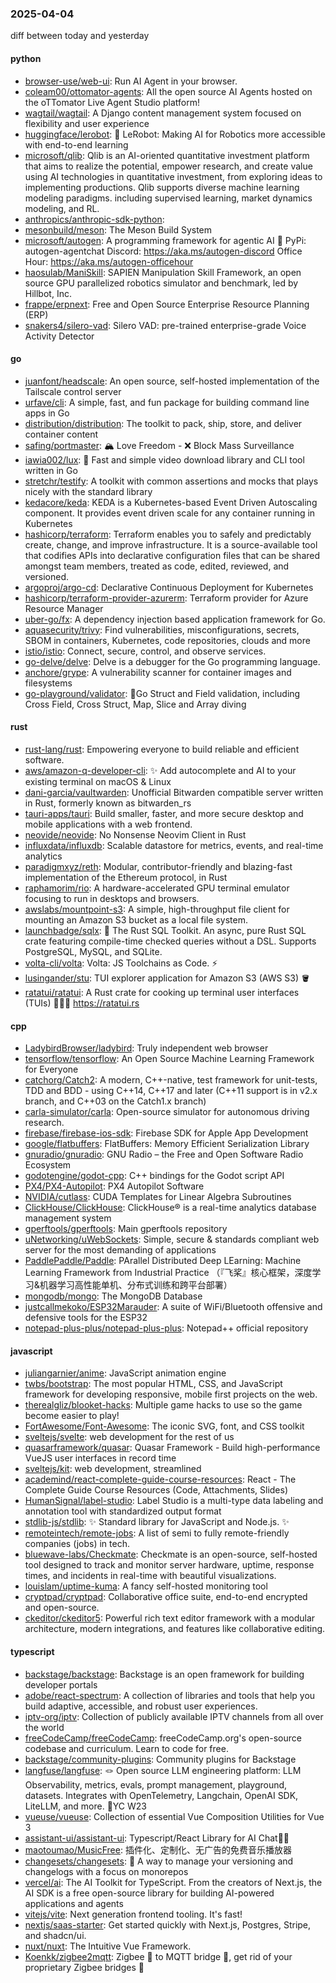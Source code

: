 ### 2025-04-04
diff between today and yesterday

#### python
* [browser-use/web-ui](https://github.com/browser-use/web-ui): Run AI Agent in your browser.
* [coleam00/ottomator-agents](https://github.com/coleam00/ottomator-agents): All the open source AI Agents hosted on the oTTomator Live Agent Studio platform!
* [wagtail/wagtail](https://github.com/wagtail/wagtail): A Django content management system focused on flexibility and user experience
* [huggingface/lerobot](https://github.com/huggingface/lerobot): 🤗 LeRobot: Making AI for Robotics more accessible with end-to-end learning
* [microsoft/qlib](https://github.com/microsoft/qlib): Qlib is an AI-oriented quantitative investment platform that aims to realize the potential, empower research, and create value using AI technologies in quantitative investment, from exploring ideas to implementing productions. Qlib supports diverse machine learning modeling paradigms. including supervised learning, market dynamics modeling, and RL.
* [anthropics/anthropic-sdk-python](https://github.com/anthropics/anthropic-sdk-python): 
* [mesonbuild/meson](https://github.com/mesonbuild/meson): The Meson Build System
* [microsoft/autogen](https://github.com/microsoft/autogen): A programming framework for agentic AI 🤖 PyPi: autogen-agentchat Discord: https://aka.ms/autogen-discord Office Hour: https://aka.ms/autogen-officehour
* [haosulab/ManiSkill](https://github.com/haosulab/ManiSkill): SAPIEN Manipulation Skill Framework, an open source GPU parallelized robotics simulator and benchmark, led by Hillbot, Inc.
* [frappe/erpnext](https://github.com/frappe/erpnext): Free and Open Source Enterprise Resource Planning (ERP)
* [snakers4/silero-vad](https://github.com/snakers4/silero-vad): Silero VAD: pre-trained enterprise-grade Voice Activity Detector

#### go
* [juanfont/headscale](https://github.com/juanfont/headscale): An open source, self-hosted implementation of the Tailscale control server
* [urfave/cli](https://github.com/urfave/cli): A simple, fast, and fun package for building command line apps in Go
* [distribution/distribution](https://github.com/distribution/distribution): The toolkit to pack, ship, store, and deliver container content
* [safing/portmaster](https://github.com/safing/portmaster): 🏔 Love Freedom - ❌ Block Mass Surveillance
* [iawia002/lux](https://github.com/iawia002/lux): 👾 Fast and simple video download library and CLI tool written in Go
* [stretchr/testify](https://github.com/stretchr/testify): A toolkit with common assertions and mocks that plays nicely with the standard library
* [kedacore/keda](https://github.com/kedacore/keda): KEDA is a Kubernetes-based Event Driven Autoscaling component. It provides event driven scale for any container running in Kubernetes
* [hashicorp/terraform](https://github.com/hashicorp/terraform): Terraform enables you to safely and predictably create, change, and improve infrastructure. It is a source-available tool that codifies APIs into declarative configuration files that can be shared amongst team members, treated as code, edited, reviewed, and versioned.
* [argoproj/argo-cd](https://github.com/argoproj/argo-cd): Declarative Continuous Deployment for Kubernetes
* [hashicorp/terraform-provider-azurerm](https://github.com/hashicorp/terraform-provider-azurerm): Terraform provider for Azure Resource Manager
* [uber-go/fx](https://github.com/uber-go/fx): A dependency injection based application framework for Go.
* [aquasecurity/trivy](https://github.com/aquasecurity/trivy): Find vulnerabilities, misconfigurations, secrets, SBOM in containers, Kubernetes, code repositories, clouds and more
* [istio/istio](https://github.com/istio/istio): Connect, secure, control, and observe services.
* [go-delve/delve](https://github.com/go-delve/delve): Delve is a debugger for the Go programming language.
* [anchore/grype](https://github.com/anchore/grype): A vulnerability scanner for container images and filesystems
* [go-playground/validator](https://github.com/go-playground/validator): 💯Go Struct and Field validation, including Cross Field, Cross Struct, Map, Slice and Array diving

#### rust
* [rust-lang/rust](https://github.com/rust-lang/rust): Empowering everyone to build reliable and efficient software.
* [aws/amazon-q-developer-cli](https://github.com/aws/amazon-q-developer-cli): ✨ Add autocomplete and AI to your existing terminal on macOS & Linux
* [dani-garcia/vaultwarden](https://github.com/dani-garcia/vaultwarden): Unofficial Bitwarden compatible server written in Rust, formerly known as bitwarden_rs
* [tauri-apps/tauri](https://github.com/tauri-apps/tauri): Build smaller, faster, and more secure desktop and mobile applications with a web frontend.
* [neovide/neovide](https://github.com/neovide/neovide): No Nonsense Neovim Client in Rust
* [influxdata/influxdb](https://github.com/influxdata/influxdb): Scalable datastore for metrics, events, and real-time analytics
* [paradigmxyz/reth](https://github.com/paradigmxyz/reth): Modular, contributor-friendly and blazing-fast implementation of the Ethereum protocol, in Rust
* [raphamorim/rio](https://github.com/raphamorim/rio): A hardware-accelerated GPU terminal emulator focusing to run in desktops and browsers.
* [awslabs/mountpoint-s3](https://github.com/awslabs/mountpoint-s3): A simple, high-throughput file client for mounting an Amazon S3 bucket as a local file system.
* [launchbadge/sqlx](https://github.com/launchbadge/sqlx): 🧰 The Rust SQL Toolkit. An async, pure Rust SQL crate featuring compile-time checked queries without a DSL. Supports PostgreSQL, MySQL, and SQLite.
* [volta-cli/volta](https://github.com/volta-cli/volta): Volta: JS Toolchains as Code. ⚡
* [lusingander/stu](https://github.com/lusingander/stu): TUI explorer application for Amazon S3 (AWS S3) 🪣
* [ratatui/ratatui](https://github.com/ratatui/ratatui): A Rust crate for cooking up terminal user interfaces (TUIs) 👨‍🍳🐀 https://ratatui.rs

#### cpp
* [LadybirdBrowser/ladybird](https://github.com/LadybirdBrowser/ladybird): Truly independent web browser
* [tensorflow/tensorflow](https://github.com/tensorflow/tensorflow): An Open Source Machine Learning Framework for Everyone
* [catchorg/Catch2](https://github.com/catchorg/Catch2): A modern, C++-native, test framework for unit-tests, TDD and BDD - using C++14, C++17 and later (C++11 support is in v2.x branch, and C++03 on the Catch1.x branch)
* [carla-simulator/carla](https://github.com/carla-simulator/carla): Open-source simulator for autonomous driving research.
* [firebase/firebase-ios-sdk](https://github.com/firebase/firebase-ios-sdk): Firebase SDK for Apple App Development
* [google/flatbuffers](https://github.com/google/flatbuffers): FlatBuffers: Memory Efficient Serialization Library
* [gnuradio/gnuradio](https://github.com/gnuradio/gnuradio): GNU Radio – the Free and Open Software Radio Ecosystem
* [godotengine/godot-cpp](https://github.com/godotengine/godot-cpp): C++ bindings for the Godot script API
* [PX4/PX4-Autopilot](https://github.com/PX4/PX4-Autopilot): PX4 Autopilot Software
* [NVIDIA/cutlass](https://github.com/NVIDIA/cutlass): CUDA Templates for Linear Algebra Subroutines
* [ClickHouse/ClickHouse](https://github.com/ClickHouse/ClickHouse): ClickHouse® is a real-time analytics database management system
* [gperftools/gperftools](https://github.com/gperftools/gperftools): Main gperftools repository
* [uNetworking/uWebSockets](https://github.com/uNetworking/uWebSockets): Simple, secure & standards compliant web server for the most demanding of applications
* [PaddlePaddle/Paddle](https://github.com/PaddlePaddle/Paddle): PArallel Distributed Deep LEarning: Machine Learning Framework from Industrial Practice （『飞桨』核心框架，深度学习&机器学习高性能单机、分布式训练和跨平台部署）
* [mongodb/mongo](https://github.com/mongodb/mongo): The MongoDB Database
* [justcallmekoko/ESP32Marauder](https://github.com/justcallmekoko/ESP32Marauder): A suite of WiFi/Bluetooth offensive and defensive tools for the ESP32
* [notepad-plus-plus/notepad-plus-plus](https://github.com/notepad-plus-plus/notepad-plus-plus): Notepad++ official repository

#### javascript
* [juliangarnier/anime](https://github.com/juliangarnier/anime): JavaScript animation engine
* [twbs/bootstrap](https://github.com/twbs/bootstrap): The most popular HTML, CSS, and JavaScript framework for developing responsive, mobile first projects on the web.
* [therealgliz/blooket-hacks](https://github.com/therealgliz/blooket-hacks): Multiple game hacks to use so the game become easier to play!
* [FortAwesome/Font-Awesome](https://github.com/FortAwesome/Font-Awesome): The iconic SVG, font, and CSS toolkit
* [sveltejs/svelte](https://github.com/sveltejs/svelte): web development for the rest of us
* [quasarframework/quasar](https://github.com/quasarframework/quasar): Quasar Framework - Build high-performance VueJS user interfaces in record time
* [sveltejs/kit](https://github.com/sveltejs/kit): web development, streamlined
* [academind/react-complete-guide-course-resources](https://github.com/academind/react-complete-guide-course-resources): React - The Complete Guide Course Resources (Code, Attachments, Slides)
* [HumanSignal/label-studio](https://github.com/HumanSignal/label-studio): Label Studio is a multi-type data labeling and annotation tool with standardized output format
* [stdlib-js/stdlib](https://github.com/stdlib-js/stdlib): ✨ Standard library for JavaScript and Node.js. ✨
* [remoteintech/remote-jobs](https://github.com/remoteintech/remote-jobs): A list of semi to fully remote-friendly companies (jobs) in tech.
* [bluewave-labs/Checkmate](https://github.com/bluewave-labs/Checkmate): Checkmate is an open-source, self-hosted tool designed to track and monitor server hardware, uptime, response times, and incidents in real-time with beautiful visualizations.
* [louislam/uptime-kuma](https://github.com/louislam/uptime-kuma): A fancy self-hosted monitoring tool
* [cryptpad/cryptpad](https://github.com/cryptpad/cryptpad): Collaborative office suite, end-to-end encrypted and open-source.
* [ckeditor/ckeditor5](https://github.com/ckeditor/ckeditor5): Powerful rich text editor framework with a modular architecture, modern integrations, and features like collaborative editing.

#### typescript
* [backstage/backstage](https://github.com/backstage/backstage): Backstage is an open framework for building developer portals
* [adobe/react-spectrum](https://github.com/adobe/react-spectrum): A collection of libraries and tools that help you build adaptive, accessible, and robust user experiences.
* [iptv-org/iptv](https://github.com/iptv-org/iptv): Collection of publicly available IPTV channels from all over the world
* [freeCodeCamp/freeCodeCamp](https://github.com/freeCodeCamp/freeCodeCamp): freeCodeCamp.org's open-source codebase and curriculum. Learn to code for free.
* [backstage/community-plugins](https://github.com/backstage/community-plugins): Community plugins for Backstage
* [langfuse/langfuse](https://github.com/langfuse/langfuse): 🪢 Open source LLM engineering platform: LLM Observability, metrics, evals, prompt management, playground, datasets. Integrates with OpenTelemetry, Langchain, OpenAI SDK, LiteLLM, and more. 🍊YC W23
* [vueuse/vueuse](https://github.com/vueuse/vueuse): Collection of essential Vue Composition Utilities for Vue 3
* [assistant-ui/assistant-ui](https://github.com/assistant-ui/assistant-ui): Typescript/React Library for AI Chat💬🚀
* [maotoumao/MusicFree](https://github.com/maotoumao/MusicFree): 插件化、定制化、无广告的免费音乐播放器
* [changesets/changesets](https://github.com/changesets/changesets): 🦋 A way to manage your versioning and changelogs with a focus on monorepos
* [vercel/ai](https://github.com/vercel/ai): The AI Toolkit for TypeScript. From the creators of Next.js, the AI SDK is a free open-source library for building AI-powered applications and agents
* [vitejs/vite](https://github.com/vitejs/vite): Next generation frontend tooling. It's fast!
* [nextjs/saas-starter](https://github.com/nextjs/saas-starter): Get started quickly with Next.js, Postgres, Stripe, and shadcn/ui.
* [nuxt/nuxt](https://github.com/nuxt/nuxt): The Intuitive Vue Framework.
* [Koenkk/zigbee2mqtt](https://github.com/Koenkk/zigbee2mqtt): Zigbee 🐝 to MQTT bridge 🌉, get rid of your proprietary Zigbee bridges 🔨
